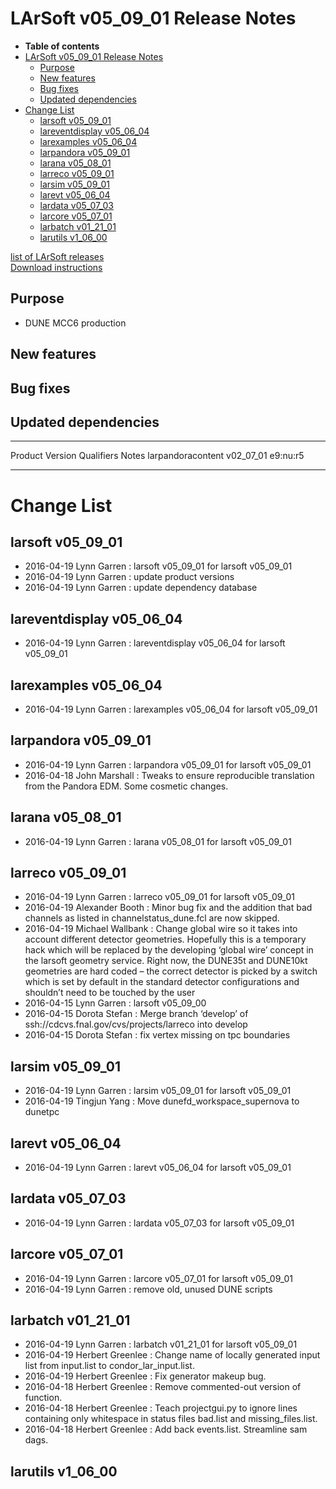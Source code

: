 LArSoft v05\_09\_01 Release Notes
======================================================================

-   **Table of contents**
-   [LArSoft v05\_09\_01 Release Notes](#LArSoft-v05_09_01-Release-Notes)
    -   [Purpose](#Purpose)
    -   [New features](#New-features)
    -   [Bug fixes](#Bug-fixes)
    -   [Updated dependencies](#Updated-dependencies)
-   [Change List](#Change-List)
    -   [larsoft v05\_09\_01](#larsoft-v05_09_01)
    -   [lareventdisplay v05\_06\_04](#lareventdisplay-v05_06_04)
    -   [larexamples v05\_06\_04](#larexamples-v05_06_04)
    -   [larpandora v05\_09\_01](#larpandora-v05_09_01)
    -   [larana v05\_08\_01](#larana-v05_08_01)
    -   [larreco v05\_09\_01](#larreco-v05_09_01)
    -   [larsim v05\_09\_01](#larsim-v05_09_01)
    -   [larevt v05\_06\_04](#larevt-v05_06_04)
    -   [lardata v05\_07\_03](#lardata-v05_07_03)
    -   [larcore v05\_07\_01](#larcore-v05_07_01)
    -   [larbatch v01\_21\_01](#larbatch-v01_21_01)
    -   [larutils v1\_06\_00](#larutils-v1_06_00)

[list of LArSoft releases](LArSoft_release_list)\
[Download instructions](http://scisoft.fnal.gov/scisoft/bundles/larsoft/v05_09_01/larsoft-v05_09_01.html)

Purpose
--------------------

-   DUNE MCC6 production

New features
------------------------------

Bug fixes
------------------------

Updated dependencies
----------------------------------------------

  ------------------- ------------- ------------ -------
  Product             Version       Qualifiers   Notes
  larpandoracontent   v02\_07\_01   e9:nu:r5     
  ------------------- ------------- ------------ -------

Change List
============================

larsoft v05\_09\_01
------------------------------------------

-   2016-04-19 Lynn Garren : larsoft v05\_09\_01 for larsoft v05\_09\_01
-   2016-04-19 Lynn Garren : update product versions
-   2016-04-19 Lynn Garren : update dependency database

lareventdisplay v05\_06\_04
----------------------------------------------------------

-   2016-04-19 Lynn Garren : lareventdisplay v05\_06\_04 for larsoft v05\_09\_01

larexamples v05\_06\_04
--------------------------------------------------

-   2016-04-19 Lynn Garren : larexamples v05\_06\_04 for larsoft v05\_09\_01

larpandora v05\_09\_01
------------------------------------------------

-   2016-04-19 Lynn Garren : larpandora v05\_09\_01 for larsoft v05\_09\_01
-   2016-04-18 John Marshall : Tweaks to ensure reproducible translation from the Pandora EDM. Some cosmetic changes.

larana v05\_08\_01
----------------------------------------

-   2016-04-19 Lynn Garren : larana v05\_08\_01 for larsoft v05\_09\_01

larreco v05\_09\_01
------------------------------------------

-   2016-04-19 Lynn Garren : larreco v05\_09\_01 for larsoft v05\_09\_01
-   2016-04-19 Alexander Booth : Minor bug fix and the addition that bad channels as listed in channelstatus\_dune.fcl are now skipped.
-   2016-04-19 Michael Wallbank : Change global wire so it takes into account different detector geometries. Hopefully this is a temporary hack which will be replaced by the developing ‘global wire’ concept in the larsoft geometry service. Right now, the DUNE35t and DUNE10kt geometries are hard coded – the correct detector is picked by a switch which is set by default in the standard detector configurations and shouldn’t need to be touched by the user
-   2016-04-15 Lynn Garren : larsoft v05\_09\_00
-   2016-04-15 Dorota Stefan : Merge branch ‘develop’ of ssh://cdcvs.fnal.gov/cvs/projects/larreco into develop
-   2016-04-15 Dorota Stefan : fix vertex missing on tpc boundaries

larsim v05\_09\_01
----------------------------------------

-   2016-04-19 Lynn Garren : larsim v05\_09\_01 for larsoft v05\_09\_01
-   2016-04-19 Tingjun Yang : Move dunefd\_workspace\_supernova to dunetpc

larevt v05\_06\_04
----------------------------------------

-   2016-04-19 Lynn Garren : larevt v05\_06\_04 for larsoft v05\_09\_01

lardata v05\_07\_03
------------------------------------------

-   2016-04-19 Lynn Garren : lardata v05\_07\_03 for larsoft v05\_09\_01

larcore v05\_07\_01
------------------------------------------

-   2016-04-19 Lynn Garren : larcore v05\_07\_01 for larsoft v05\_09\_01
-   2016-04-19 Lynn Garren : remove old, unused DUNE scripts

larbatch v01\_21\_01
--------------------------------------------

-   2016-04-19 Lynn Garren : larbatch v01\_21\_01 for larsoft v05\_09\_01
-   2016-04-19 Herbert Greenlee : Change name of locally generated input list from input.list to condor\_lar\_input.list.
-   2016-04-19 Herbert Greenlee : Fix generator makeup bug.
-   2016-04-18 Herbert Greenlee : Remove commented-out version of function.
-   2016-04-18 Herbert Greenlee : Teach projectgui.py to ignore lines containing only whitespace in status files bad.list and missing\_files.list.
-   2016-04-18 Herbert Greenlee : Add back events.list. Streamline sam dags.

larutils v1\_06\_00
------------------------------------------
